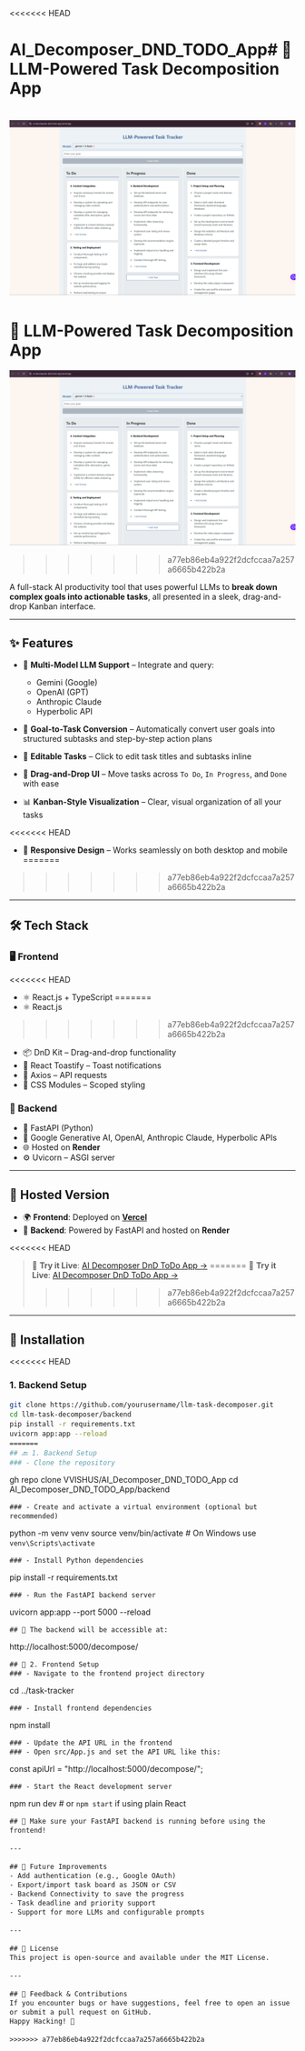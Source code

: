 <<<<<<< HEAD
# AI_Decomposer_DND_TODO_App# 🧠 LLM-Powered Task Decomposition App

![Application Screenshot](./screenshot.png) <!-- Replace with a real screenshot -->
=======
# 🧠 LLM-Powered Task Decomposition App

![Application Screenshot](Screenshot.png)
>>>>>>> a77eb86eb4a922f2dcfccaa7a257a6665b422b2a

A full-stack AI productivity tool that uses powerful LLMs to **break down complex goals into actionable tasks**, all presented in a sleek, drag-and-drop Kanban interface.

---

## ✨ Features

- 🤖 **Multi-Model LLM Support** – Integrate and query:
  - Gemini (Google)
  - OpenAI (GPT)
  - Anthropic Claude
  - Hyperbolic API

- 🧩 **Goal-to-Task Conversion** – Automatically convert user goals into structured subtasks and step-by-step action plans

- 📝 **Editable Tasks** – Click to edit task titles and subtasks inline

- 🧲 **Drag-and-Drop UI** – Move tasks across `To Do`, `In Progress`, and `Done` with ease

- 📊 **Kanban-Style Visualization** – Clear, visual organization of all your tasks

<<<<<<< HEAD
- 📱 **Responsive Design** – Works seamlessly on both desktop and mobile
=======
>>>>>>> a77eb86eb4a922f2dcfccaa7a257a6665b422b2a

---

## 🛠 Tech Stack

### 🖥️ Frontend
<<<<<<< HEAD
- ⚛️ React.js + TypeScript
=======
- ⚛️ React.js
>>>>>>> a77eb86eb4a922f2dcfccaa7a257a6665b422b2a
- 📦 DnD Kit – Drag-and-drop functionality
- 🔔 React Toastify – Toast notifications
- 📡 Axios – API requests
- 🎨 CSS Modules – Scoped styling

### 🧪 Backend
- 🚀 FastAPI (Python)
- 🤖 Google Generative AI, OpenAI, Anthropic Claude, Hyperbolic APIs
- 🌐 Hosted on **Render**
- ⚙️ Uvicorn – ASGI server

---

## 🚀 Hosted Version

- 🌍 **Frontend**: Deployed on **[Vercel](https://vercel.com/vaibhav-singhs-projects-c5ab9c36/ai-decomposer-dnd-todo-app)**
- 🧠 **Backend**: Powered by FastAPI and hosted on **Render**

<<<<<<< HEAD
> 🔗 **Try it Live**: [AI Decomposer DnD ToDo App →](https://vercel.com/vaibhav-singhs-projects-c5ab9c36/ai-decomposer-dnd-todo-app)
=======
> 🔗 **Try it Live**: [AI Decomposer DnD ToDo App →](https://ai-decomposer-dnd-todo-app.vercel.app/)
>>>>>>> a77eb86eb4a922f2dcfccaa7a257a6665b422b2a

---

## 🧰 Installation

<<<<<<< HEAD
### 1. Backend Setup

```bash
git clone https://github.com/yourusername/llm-task-decomposer.git
cd llm-task-decomposer/backend
pip install -r requirements.txt
uvicorn app:app --reload
=======
## 🔙 1. Backend Setup
### - Clone the repository
```
gh repo clone VVISHUS/AI_Decomposer_DND_TODO_App
cd AI_Decomposer_DND_TODO_App/backend
```
### - Create and activate a virtual environment (optional but recommended)
```
python -m venv venv
source venv/bin/activate  # On Windows use `venv\Scripts\activate`
```
### - Install Python dependencies
```
pip install -r requirements.txt
```
### - Run the FastAPI backend server
```
uvicorn app:app --port 5000 --reload
```
## 🚀 The backend will be accessible at:
```
http://localhost:5000/decompose/
```
## 🎨 2. Frontend Setup
### - Navigate to the frontend project directory
```
cd ../task-tracker
```
### - Install frontend dependencies
```
npm install
```
### - Update the API URL in the frontend
### - Open src/App.js and set the API URL like this:
```
const apiUrl = "http://localhost:5000/decompose/";
```
### - Start the React development server
```
npm run dev  # or `npm start` if using plain React
```
## 🧠 Make sure your FastAPI backend is running before using the frontend!

---

## 🚀 Future Improvements
- Add authentication (e.g., Google OAuth)
- Export/import task board as JSON or CSV
- Backend Connectivity to save the progress
- Task deadline and priority support
- Support for more LLMs and configurable prompts

---

## 📄 License
This project is open-source and available under the MIT License.

---

## 📢 Feedback & Contributions
If you encounter bugs or have suggestions, feel free to open an issue or submit a pull request on GitHub.
Happy Hacking! 🚀

>>>>>>> a77eb86eb4a922f2dcfccaa7a257a6665b422b2a
